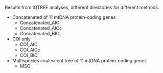 Results from IQTREE analyses, different directories for different methods

- Concatenated of 11 mtDNA protein-coding genes
  - Concatenated_AIC
  - Concatenated_AICc
  - Concatenated_BIC
- COI only
  - COI_AIC
  - COI_AICc
  - COI_BIC
- Multispecies coalescent tree of 11 mtDNA protein-coding genes
  - MSC
